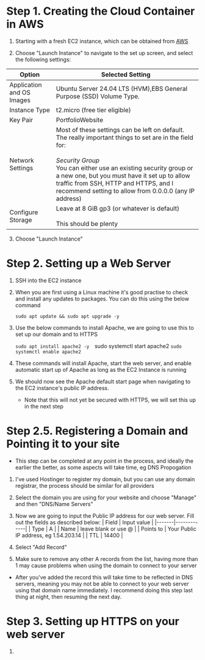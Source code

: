 # Step 1. Creating the Cloud Container in AWS

1. Starting with a fresh EC2 instance, which can be obtained from [AWS](/https://ap-southeast-2.console.aws.amazon.com/ec2/home?region=ap-southeast-2#Overview:) 

2. Choose "Launch Instance" to navigate to the set up screen, and select the following settings:

| Option                    | Selected Setting                                                                                                                                                                                                                                                                                                                      |
| ------------------------- | ------------------------------------------------------------------------------------------------------------------------------------------------------------------------------------------------------------------------------------------------------------------------------------------------------------------------------------- |
| Application and OS Images | Ubuntu Server 24.04 LTS (HVM),EBS General Purpose (SSD) Volume Type.                                                                                                                                                                                                                                                                  |
| Instance Type             | t2.micro (free tier eligible)                                                                                                                                                                                                                                                                                                         |
| Key Pair                  | PortfolioWebsite                                                                                                                                                                                                                                                                                                                      |
| Network Settings          | Most of these settings can be left on default. The really important things to set are in the field for: <br><br>*Security Group*<br>You can either use an existing security group or a new one, but you must have it set up to allow traffic from SSH, HTTP and HTTPS, and I recommend setting to allow from 0.0.0.0 (any IP address) |
| Configure Storage         | Leave at 8 GiB gp3 (or whatever is default) <br><br>This should be plenty                                                                                                                                                                                                                                                             |
3. Choose "Launch Instance"


# Step 2. Setting up a Web Server

1. SSH into the EC2 instance
2. When you are first using a Linux machine it's good practise to check and install any updates to packages. You can do this using the below command

	`sudo apt update && sudo apt upgrade -y`

3. Use the below commands to install Apache, we are going to use this to set up our domain and to HTTPS

	`sudo apt install apache2 -y 
	`sudo systemctl start apache2 
	`sudo systemctl enable apache2`

4. These commands will install Apache, start the web server, and enable automatic start up of Apache as long as the EC2 Instance is running
5. We should now see the Apache default start page when navigating to the EC2 instance's public IP address.
	- Note that this will not yet be secured with HTTPS, we will set this up in the next step


# Step 2.5. Registering a Domain and Pointing it to your site
- This step can be completed at any point in the process, and ideally the earlier the better, as some aspects will take time, eg DNS Propogation

1. I've used Hostinger to register my domain, but you can use any domain registrar, the process should be similar for all providers

2. Select the domain you are using for your website and choose "Manage" and then "DNS/Name Servers"

3. Now we are going to input the Public IP address for our web server. Fill out the fields as described below:
	| Field | Input value |
	|-------|-------------|
	| Type | A |
	| Name | leave blank or use @ |
	| Points to | Your Public IP address, eg 1.54.203.14 |
	| TTL | 14400 |

4. Select "Add Record"

5. Make sure to remove any other A records from the list, having more than 1 may cause problems when using the domain to connect to your server

- After you've added the record this will take time to be reflected in DNS servers, meaning you may not be able to connect to your web server using that domain name immediately. I recommend doing this step last thing at night, then resuming the next day. 


# Step 3. Setting up HTTPS on your web server

1. 